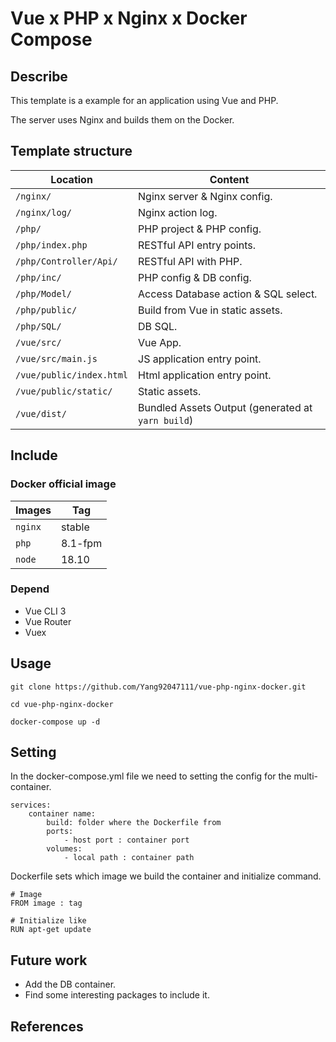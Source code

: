 # Vue x PHP x Nginx x Docker Compose

## Describe

This template is a example for an application using Vue and PHP.

The server uses Nginx and builds them on the Docker. 

## Template structure

| Location                 |  Content                                   |
|--------------------------|--------------------------------------------|
| `/nginx/`                | Nginx server & Nginx config.               |
| `/nginx/log/`            | Nginx action log.                          |
| `/php/`                  | PHP project & PHP config.                  |
| `/php/index.php`         | RESTful API entry points.                  |
| `/php/Controller/Api/`   | RESTful API with PHP.                      |
| `/php/inc/`              | PHP config & DB config.                    |
| `/php/Model/`            | Access Database action & SQL select.       |
| `/php/public/`           | Build from Vue in static assets.           |
| `/php/SQL/`              | DB SQL.                                    |
| `/vue/src/`              | Vue App.                                   |
| `/vue/src/main.js`       | JS application entry point.                |
| `/vue/public/index.html` | Html application entry point.              |
| `/vue/public/static/`    | Static assets.                             |
| `/vue/dist/`             | Bundled Assets Output (generated at `yarn build`) |

## Include

### Docker official image

| Images  |  Tag    |
|---------|---------|
| `nginx` | stable  |
| `php`   | 8.1-fpm |
| `node`  | 18.10   |

### Depend

* Vue CLI 3
* Vue Router
* Vuex
## Usage

```
git clone https://github.com/Yang92047111/vue-php-nginx-docker.git

cd vue-php-nginx-docker

docker-compose up -d
```

## Setting

In the docker-compose.yml file we need to setting the config for the multi-container.

```
services: 
    container name:
        build: folder where the Dockerfile from
        ports:
            - host port : container port
        volumes:
            - local path : container path
```

Dockerfile sets which image we build the container and initialize command.

```
# Image
FROM image : tag

# Initialize like
RUN apt-get update
```

## Future work

* Add the DB container.
* Find some interesting packages to include it.

## References